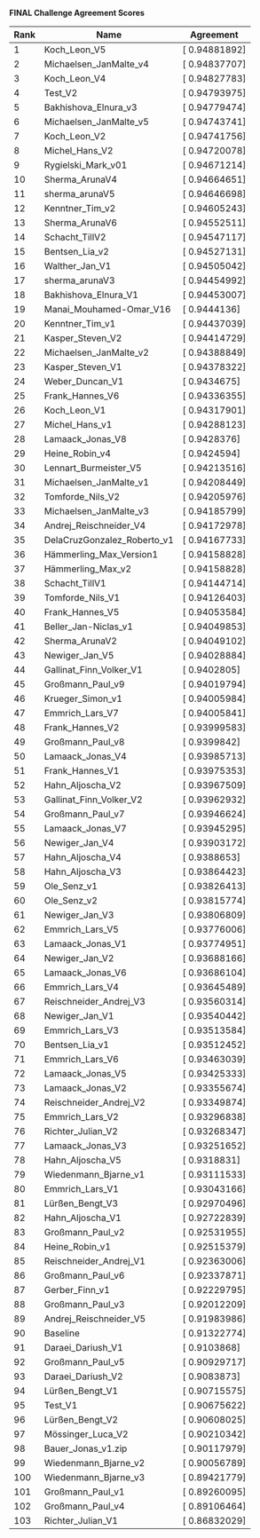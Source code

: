 **FINAL Challenge Agreement Scores**



|Rank|Name|Agreement|
|----|-----|---|
|1|Koch_Leon_V5|[ 0.94881892]|
|2|Michaelsen_JanMalte_v4|[ 0.94837707]|
|3|Koch_Leon_V4|[ 0.94827783]|
|4|Test_V2|[ 0.94793975]|
|5|Bakhishova_Elnura_v3|[ 0.94779474]|
|6|Michaelsen_JanMalte_v5|[ 0.94743741]|
|7|Koch_Leon_V2|[ 0.94741756]|
|8|Michel_Hans_V2|[ 0.94720078]|
|9|Rygielski_Mark_v01|[ 0.94671214]|
|10|Sherma_ArunaV4|[ 0.94664651]|
|11|sherma_arunaV5|[ 0.94646698]|
|12|Kenntner_Tim_v2|[ 0.94605243]|
|13|Sherma_ArunaV6|[ 0.94552511]|
|14|Schacht_TillV2|[ 0.94547117]|
|15|Bentsen_Lia_v2|[ 0.94527131]|
|16|Walther_Jan_V1|[ 0.94505042]|
|17|sherma_arunaV3|[ 0.94454992]|
|18|Bakhishova_Elnura_V1|[ 0.94453007]|
|19|Manai_Mouhamed-Omar_V16|[ 0.9444136]|
|20|Kenntner_Tim_v1|[ 0.94437039]|
|21|Kasper_Steven_V2|[ 0.94414729]|
|22|Michaelsen_JanMalte_v2|[ 0.94388849]|
|23|Kasper_Steven_V1|[ 0.94378322]|
|24|Weber_Duncan_V1|[ 0.9434675]|
|25|Frank_Hannes_V6|[ 0.94336355]|
|26|Koch_Leon_V1|[ 0.94317901]|
|27|Michel_Hans_v1|[ 0.94288123]|
|28|Lamaack_Jonas_V8|[ 0.9428376]|
|29|Heine_Robin_v4|[ 0.9424594]|
|30|Lennart_Burmeister_V5|[ 0.94213516]|
|31|Michaelsen_JanMalte_v1|[ 0.94208449]|
|32|Tomforde_Nils_V2|[ 0.94205976]|
|33|Michaelsen_JanMalte_v3|[ 0.94185799]|
|34|Andrej_Reischneider_V4|[ 0.94172978]|
|35|DelaCruzGonzalez_Roberto_v1|[ 0.94167733]|
|36|Hämmerling_Max_Version1|[ 0.94158828]|
|37|Hämmerling_Max_v2|[ 0.94158828]|
|38|Schacht_TillV1|[ 0.94144714]|
|39|Tomforde_Nils_V1|[ 0.94126403]|
|40|Frank_Hannes_V5|[ 0.94053584]|
|41|Beller_Jan-Niclas_v1|[ 0.94049853]|
|42|Sherma_ArunaV2|[ 0.94049102]|
|43|Newiger_Jan_V5|[ 0.94028884]|
|44|Gallinat_Finn_Volker_V1|[ 0.9402805]|
|45|Großmann_Paul_v9|[ 0.94019794]|
|46|Krueger_Simon_v1|[ 0.94005984]|
|47|Emmrich_Lars_V7|[ 0.94005841]|
|48|Frank_Hannes_V2|[ 0.93999583]|
|49|Großmann_Paul_v8|[ 0.9399842]|
|50|Lamaack_Jonas_V4|[ 0.93985713]|
|51|Frank_Hannes_V1|[ 0.93975353]|
|52|Hahn_Aljoscha_V2|[ 0.93967509]|
|53|Gallinat_Finn_Volker_V2|[ 0.93962932]|
|54|Großmann_Paul_v7|[ 0.93946624]|
|55|Lamaack_Jonas_V7|[ 0.93945295]|
|56|Newiger_Jan_V4|[ 0.93903172]|
|57|Hahn_Aljoscha_V4|[ 0.9388653]|
|58|Hahn_Aljoscha_V3|[ 0.93864423]|
|59|Ole_Senz_v1|[ 0.93826413]|
|60|Ole_Senz_v2|[ 0.93815774]|
|61|Newiger_Jan_V3|[ 0.93806809]|
|62|Emmrich_Lars_V5|[ 0.93776006]|
|63|Lamaack_Jonas_V1|[ 0.93774951]|
|64|Newiger_Jan_V2|[ 0.93688166]|
|65|Lamaack_Jonas_V6|[ 0.93686104]|
|66|Emmrich_Lars_V4|[ 0.93645489]|
|67|Reischneider_Andrej_V3|[ 0.93560314]|
|68|Newiger_Jan_V1|[ 0.93540442]|
|69|Emmrich_Lars_V3|[ 0.93513584]|
|70|Bentsen_Lia_v1|[ 0.93512452]|
|71|Emmrich_Lars_V6|[ 0.93463039]|
|72|Lamaack_Jonas_V5|[ 0.93425333]|
|73|Lamaack_Jonas_V2|[ 0.93355674]|
|74|Reischneider_Andrej_V2|[ 0.93349874]|
|75|Emmrich_Lars_V2|[ 0.93296838]|
|76|Richter_Julian_V2|[ 0.93268347]|
|77|Lamaack_Jonas_V3|[ 0.93251652]|
|78|Hahn_Aljoscha_V5|[ 0.9318831]|
|79|Wiedenmann_Bjarne_v1|[ 0.93111533]|
|80|Emmrich_Lars_V1|[ 0.93043166]|
|81|Lürßen_Bengt_V3|[ 0.92970496]|
|82|Hahn_Aljoscha_V1|[ 0.92722839]|
|83|Großmann_Paul_v2|[ 0.92531955]|
|84|Heine_Robin_v1|[ 0.92515379]|
|85|Reischneider_Andrej_V1|[ 0.92363006]|
|86|Großmann_Paul_v6|[ 0.92337871]|
|87|Gerber_Finn_v1|[ 0.92229795]|
|88|Großmann_Paul_v3|[ 0.92012209]|
|89|Andrej_Reischneider_V5|[ 0.91983986]|
|90|Baseline|[ 0.91322774]|
|91|Daraei_Dariush_V1|[ 0.9103868]|
|92|Großmann_Paul_v5|[ 0.90929717]|
|93|Daraei_Dariush_V2|[ 0.9083873]|
|94|Lürßen_Bengt_V1|[ 0.90715575]|
|95|Test_V1|[ 0.90675622]|
|96|Lürßen_Bengt_V2|[ 0.90608025]|
|97|Mössinger_Luca_V2|[ 0.90210342]|
|98|Bauer_Jonas_v1.zip|[ 0.90117979]|
|99|Wiedenmann_Bjarne_v2|[ 0.90056789]|
|100|Wiedenmann_Bjarne_v3|[ 0.89421779]|
|101|Großmann_Paul_v1|[ 0.89260095]|
|102|Großmann_Paul_v4|[ 0.89106464]|
|103|Richter_Julian_V1|[ 0.86832029]|

